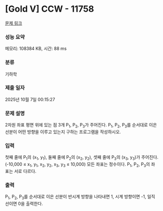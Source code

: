 # [Gold V] CCW - 11758 

[문제 링크](https://www.acmicpc.net/problem/11758) 

### 성능 요약

메모리: 108384 KB, 시간: 88 ms

### 분류

기하학

### 제출 일자

2025년 10월 7일 00:15:27

### 문제 설명

<p style="user-select: auto !important;">2차원 좌표 평면 위에 있는 점 3개 P<sub style="user-select: auto !important;">1</sub>, P<sub style="user-select: auto !important;">2</sub>, P<sub style="user-select: auto !important;">3</sub>가 주어진다. P<sub style="user-select: auto !important;">1</sub>, P<sub style="user-select: auto !important;">2</sub>, P<sub style="user-select: auto !important;">3</sub>를 순서대로 이은 선분이 어떤 방향을 이루고 있는지 구하는 프로그램을 작성하시오.</p>

### 입력 

 <p style="user-select: auto !important;">첫째 줄에 P<sub style="user-select: auto !important;">1</sub>의 (x<sub style="user-select: auto !important;">1</sub>, y<sub style="user-select: auto !important;">1</sub>), 둘째 줄에 P<sub style="user-select: auto !important;">2</sub>의 (x<sub style="user-select: auto !important;">2</sub>, y<sub style="user-select: auto !important;">2</sub>), 셋째 줄에 P<sub style="user-select: auto !important;">3</sub>의 (x<sub style="user-select: auto !important;">3</sub>, y<sub style="user-select: auto !important;">3</sub>)가 주어진다. (-10,000 ≤ x<sub style="user-select: auto !important;">1</sub>, y<sub style="user-select: auto !important;">1</sub>, x<sub style="user-select: auto !important;">2</sub>, y<sub style="user-select: auto !important;">2</sub>, x<sub style="user-select: auto !important;">3</sub>, y<sub style="user-select: auto !important;">3</sub> ≤ 10,000) 모든 좌표는 정수이다. P<sub style="user-select: auto !important;">1</sub>, P<sub style="user-select: auto !important;">2</sub>, P<sub style="user-select: auto !important;">3</sub>의 좌표는 서로 다르다.</p>

### 출력 

 <p style="user-select: auto !important;">P<sub style="user-select: auto !important;">1</sub>, P<sub style="user-select: auto !important;">2</sub>, P<sub style="user-select: auto !important;">3</sub>를 순서대로 이은 선분이 반시계 방향을 나타내면 1, 시계 방향이면 -1, 일직선이면 0을 출력한다.</p>

